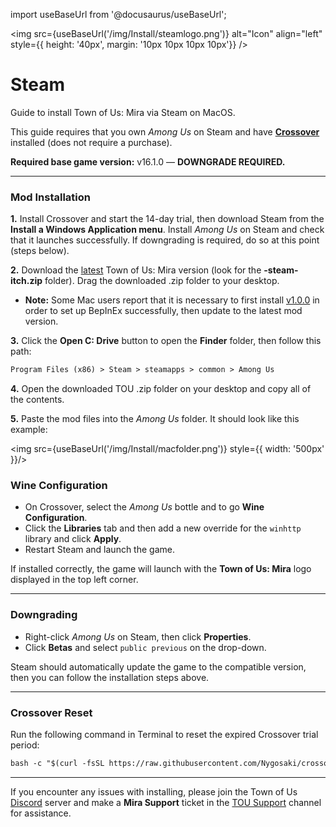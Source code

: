 import useBaseUrl from '@docusaurus/useBaseUrl';

<img src={useBaseUrl('/img/Install/steamlogo.png')} alt="Icon" align="left" style={{ height: '40px', margin: '10px 10px 10px 10px'}} />
# Steam
Guide to install Town of Us: Mira via Steam on MacOS.

This guide requires that you own *Among Us* on Steam and have **[Crossover](https://www.codeweavers.com/crossover/download)** installed (does not require a purchase).

**Required base game version:** v16.1.0 — **DOWNGRADE REQUIRED.**

***

### Mod Installation

**1.** Install Crossover and start the 14-day trial, then download Steam from the **Install a Windows Application menu**. Install *Among Us* on Steam and check that it launches successfully. If downgrading is required, do so at this point (steps below).

**2.** Download the [latest](https://github.com/AU-Avengers/TOU-Mira/releases/latest) Town of Us: Mira version (look for the **-steam-itch.zip** folder). Drag the downloaded .zip folder to your desktop. 

* **Note:** Some Mac users report that it is necessary to first install [v1.0.0](https://github.com/AU-Avengers/TOU-Mira/releases/tag/v1.0.0) in order to set up BepInEx successfully, then update to the latest mod version.

**3.** Click the **Open C: Drive** button to open the **Finder** folder, then follow this path: 
```md
Program Files (x86) > Steam > steamapps > common > Among Us 
```

**4.** Open the downloaded TOU  .zip folder on your desktop and copy all of the contents.

**5.** Paste the mod files into the *Among Us* folder. It should look like this example:

<img src={useBaseUrl('/img/Install/macfolder.png')} style={{  width: '500px' }}/>

### Wine Configuration
* On Crossover, select the *Among Us* bottle and to go **Wine Configuration**.
* Click the **Libraries** tab and then add a new override for the `winhttp` library and click **Apply**.
* Restart Steam and launch the game.

If installed correctly, the game will launch with the **Town of Us: Mira** logo displayed in the top left corner.

***

### Downgrading
* Right-click *Among Us* on Steam, then click **Properties**.
* Click **Betas** and select `public previous` on the drop-down.

Steam should automatically update the game to the compatible version, then you can follow the installation steps above.

***

### Crossover Reset
Run the following command in Terminal to reset the expired Crossover trial period:
```md
bash -c "$(curl -fsSL https://raw.githubusercontent.com/Nygosaki/crossover-trial-renew/refs/heads/main/resetCrossoverTrial.sh)"
```

***
If you encounter any issues with installing, please join the Town of Us [Discord](https://discord.gg/ugyc4EVUYZ) server and make a **Mira Support** ticket in the [TOU Support](https://discord.com/channels/890249154402586734/900986905154453504) channel for assistance.
